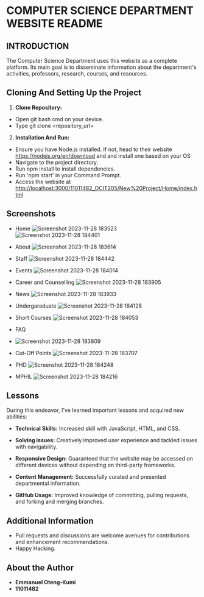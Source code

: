 # COMPUTER SCIENCE DEPARTMENT WEBSITE README

## INTRODUCTION

The Computer Science Department uses this website as a complete platform. Its main goal is to disseminate information about the department's activities, professors, research, courses, and resources.

## Cloning And Setting Up the Project

1. **Clone Repository:**

- Open git bash cmd on your device.
- Type git clone <repository_url>

2. **Installation And Run:**

- Ensure you have Node.js installed. If not, head to their website <https://nodejs.org/en/download> and and install one based on your OS
- Navigate to the project directory.
- Run npm install to install dependencies.
- Run 'npm start' in your Command Prompt.
- Access the website at <http://localhost:3000/11011482_DCIT205/New%20Project/Home/index.html>

## Screenshots

- Home
![Screenshot 2023-11-28 183523](https://github.com/Alphacode77/11011482_DCIT205/assets/142933066/868da22e-94e0-4274-8133-0c8869ae76a1)
![Screenshot 2023-11-28 184401](https://github.com/Alphacode77/11011482_DCIT205/assets/142933066/c48619c4-d6f8-474e-8e03-28577f86a07b)

- About
![Screenshot 2023-11-28 183614](https://github.com/Alphacode77/11011482_DCIT205/assets/142933066/2bd8e21e-b6c1-4f98-9a7f-d6e4d9f95964)

- Staff
![Screenshot 2023-11-28 184442](https://github.com/Alphacode77/11011482_DCIT205/assets/142933066/1a7e4b13-edaa-4574-ac0e-b91cf8cf2d5c)

- Events
![Screenshot 2023-11-28 184014](https://github.com/Alphacode77/11011482_DCIT205/assets/142933066/d530251f-4a0f-4322-bd61-46d717f5c181)

- Career and Counselling
![Screenshot 2023-11-28 183905](https://github.com/Alphacode77/11011482_DCIT205/assets/142933066/1e21eb6a-1f55-4221-ab71-9fa290a728ec)

- News
![Screenshot 2023-11-28 183933](https://github.com/Alphacode77/11011482_DCIT205/assets/142933066/b068cc08-0402-48e9-a9ec-54c435efd3fc)

- Undergaraduate
![Screenshot 2023-11-28 184128](https://github.com/Alphacode77/11011482_DCIT205/assets/142933066/50131e06-32bc-446b-b7d2-aff0845f1dd8)

- Short Courses
![Screenshot 2023-11-28 184053](https://github.com/Alphacode77/11011482_DCIT205/assets/142933066/23aac8cc-afeb-4977-848a-dac3dfe3d389)

- FAQ
- ![Screenshot 2023-11-28 183809](https://github.com/Alphacode77/11011482_DCIT205/assets/142933066/6adf3afa-8034-4f31-8d4d-fb13bbf61304)

- Cut-Off Points
![Screenshot 2023-11-28 183707](https://github.com/Alphacode77/11011482_DCIT205/assets/142933066/c2ffa15c-06cd-4b71-9ef5-c6e569ae5bcd)

- PHD
![Screenshot 2023-11-28 184248](https://github.com/Alphacode77/11011482_DCIT205/assets/142933066/3d97994f-a8d7-4793-81fe-28f4eb34eae0)

- MPHIL
![Screenshot 2023-11-28 184216](https://github.com/Alphacode77/11011482_DCIT205/assets/142933066/2c1f711f-de51-4629-925d-a34ad0f8d6b7)

## Lessons

During this endeavor, I've learned important lessons and acquired new abilities:  

- **Technical Skills:** Increased skill with JavaScript, HTML, and CSS.

- **Solving issues:** Creatively improved user experience and tackled issues with navigability.  

- **Responsive Design:** Guaranteed that the website may be accessed on different devices without depending on third-party frameworks.  

- **Content Management:** Successfully curated and presented departmental information.  

- **GitHub Usage:** Improved knowledge of committing, pulling requests, and forking and merging branches.

## Additional Information

- Pull requests and discussions are welcome avenues for contributions and enhancement recommendations.
- Happy Hacking.

## About the Author

- **Emmanuel Oteng-Kumi**
- **11011482**
